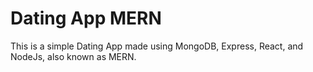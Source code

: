 # Dating App MERN

This is a simple Dating App made using MongoDB, Express, React, and NodeJs, also known as MERN.
